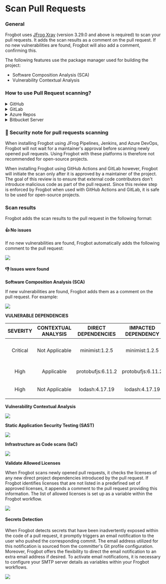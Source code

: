 # Scan Pull Requests

### General

Frogbot uses [JFrog Xray](https://jfrog.com/xray/) (version 3.29.0 and above is required) to scan your pull requests. It adds the scan results as a comment on the pull request. If no new vulnerabilities are found, Frogbot will also add a comment, confirming this.

The following features use the package manager used for building the project:

* Software Composition Analysis (SCA)
* Vulnerability Contextual Analysis

### How to use Pull Request scanning?

<details>

<summary>GitHub</summary>

After you create a new pull request, the maintainer of the Git repository can trigger Frogbot to scan the pull request from the pull request UI.

_**NOTE:**_ The scan output will include only new vulnerabilities added by the pull request. Vulnerabilities that aren't new, and existed in the code before the pull request was created, will not be included in the report. In order to include all of the vulnerabilities in the report, including older ones that weren't added by this PR, use the includeAllVulnerabilities parameter in the frogbot-config.yml file.

The Frogbot GitHub scan workflow is:

1. The developer opens a pull request.
2. The Frogbot workflow automatically gets triggered and a [GitHub environment](https://docs.github.com/en/actions/deployment/targeting-different-environments/using-environments-for-deployment#creating-an-environment) named `frogbot` becomes pending for the maintainer's approval. ![](https://raw.githubusercontent.com/jfrog/frogbot/master/images/github-pending-deployment.png)
3. The maintainer of the repository reviews the pull request and approves the scan: [![](images/github-deployment.gif)](scan-pull-requests.md#running-frogbot-on-github)
4. Frogbot can be triggered again following new commits, by repeating steps 2 and 3.

</details>

<details>

<summary>GitLab</summary>

After you create a new merge request, the maintainer of the Git repository can trigger Frogbot to scan the merge request from the merge request UI.

_**NOTE:**_ The scan output will include only new vulnerabilities added by the merge request. Vulnerabilities that aren't new, and existed in the code before the merge request was created, will not be included in the report. In order to include all of the vulnerabilities in the report, including older ones that weren't added by this merge request, use the includeAllVulnerabilities parameter in the frogbot-config.yml file.

The Frogbot GitLab flow is as follows:

1. The developer opens a merge request.
2. The maintainer of the repository reviews the merge request and approves the scan by triggering the manual _frogbot-scan_ job.
3. Frogbot is then triggered by the job, it scans the merge request and adds a comment with the scan results.
4. Frogbot can be triggered again following new commits, by triggering the _frogbot-scan_ job again. ![](https://raw.githubusercontent.com/jfrog/frogbot/master/images/gitlab-run-button.png)

</details>

<details>

<summary>Azure Repos</summary>

After you create a new pull request, Frogbot will automatically scan it.

_**NOTE:**_ The scan output will include only new vulnerabilities added by the pull request. Vulnerabilities that aren't new, and existed in the code before the pull request was created, will not be included in the report. In order to include all the vulnerabilities in the report, including older ones that weren't added by this PR, use the includeAllVulnerabilities parameter in the frogbot-config.yml file.

The Frogbot Azure Repos scan workflow is:

1. The developer opens a pull request.
2. Frogbot scans the pull request and adds a comment with the scan results.
3. Frogbot can be triggered again following new commits, by adding a comment with the `rescan` text.

</details>

<details>

<summary>Bitbucket Server</summary>

After you create a new pull request, Frogbot will automatically scan it.

_**NOTE:**_ The scan output will include only new vulnerabilities added by the pull request. Vulnerabilities that aren't new, and existed in the code before the pull request was created, will not be included in the report. In order to include all of the vulnerabilities in the report, including older ones that weren't added by this PR, use the includeAllVulnerabilities parameter in the frogbot-config.yml file.

The Frogbot scan on Bitbucket Server workflow:

1. The developer opens a pull request.
2. Frogbot scans the pull request and adds a comment with the scan results.
3. Frogbot can be triggered again following new commits, by adding a comment with the `rescan` text.

</details>

### 👮 Security note for pull requests scanning

When installing Frogbot using JFrog Pipelines, Jenkins, and Azure DevOps, Frogbot will not wait for a maintainer's approval before scanning newly opened pull requests. Using Frogbot with these platforms is therefore not recommended for open-source projects.

When installing Frogbot using GitHub Actions and GitLab however, Frogbot will initiate the scan only after it is approved by a maintainer of the project. The goal of this review is to ensure that external code contributors don't introduce malicious code as part of the pull request. Since this review step is enforced by Frogbot when used with GitHub Actions and GitLab, it is safe to be used for open-source projects.

### Scan results

Frogbot adds the scan results to the pull request in the following format:

#### 👍 No issues

If no new vulnerabilities are found, Frogbot automatically adds the following comment to the pull request:

[![](https://raw.githubusercontent.com/jfrog/frogbot/master/resources/v2/noVulnerabilityBannerPR.png)](scan-pull-requests.md#-no-issues)

#### 👎 Issues were found

**Software Composition Analysis (SCA)**

If new vulnerabilities are found, Frogbot adds them as a comment on the pull request. For example:

[![](https://raw.githubusercontent.com/jfrog/frogbot/master/resources/v2/vulnerabilitiesBannerPR.png)](scan-pull-requests.md#-issues)

**VULNERABLE DEPENDENCIES**

|                                                               SEVERITY                                                              | CONTEXTUAL ANALYSIS | DIRECT DEPENDENCIES | IMPACTED DEPENDENCY |       FIXED VERSIONS      |
| :---------------------------------------------------------------------------------------------------------------------------------: |:-------------------:| :-----------------: | :-----------------: | :-----------------------: |
| <p><img src="https://raw.githubusercontent.com/jfrog/frogbot/master/resources/v2/notApplicableCritical.png" alt=""><br>Critical</p> |  Not Applicable     |    minimist:1.2.5   |    minimist:1.2.5   | <p>[0.2.4]<br>[1.2.6]</p> |
|   <p><img src="https://raw.githubusercontent.com/jfrog/frogbot/master/resources/v2/applicableHighSeverity.png" alt=""><br>High</p>  |     Applicable      |  protobufjs:6.11.2  |  protobufjs:6.11.2  |         \[6.11.3]         |
|     <p><img src="https://raw.githubusercontent.com/jfrog/frogbot/master/resources/v2/notApplicableHigh.png" alt=""><br>High</p>     |   Not Applicable    |    lodash:4.17.19   |    lodash:4.17.19   |         \[4.17.21]        |

**Vulnerability Contextual Analysis**

![](https://raw.githubusercontent.com/jfrog/frogbot/master/images/pr-vuln-contextual-analysis.png)

**Static Application Security Testing (SAST)**

![](https://raw.githubusercontent.com/jfrog/frogbot/master/images/pr-sast.png)

**Infrastructure as Code scans (IaC)**

![](https://raw.githubusercontent.com/jfrog/frogbot/master/images/pr-iac.png)

**Validate Allowed Licenses**

When Frogbot scans newly opened pull requests, it checks the licenses of any new direct project dependencies introduced by the pull request. If Frogbot identifies licenses that are not listed in a predefined set of approved licenses, it appends a comment to the pull request providing this information. The list of allowed licenses is set up as a variable within the Frogbot workflow.

![](https://raw.githubusercontent.com/jfrog/frogbot/master/images/violated-licenses.png)

#### Secrets Detection

When Frogbot detects secrets that have been inadvertently exposed within the code of a pull request, it promptly triggers an email notification to the user who pushed the corresponding commit. The email address utilized for this notification is sourced from the committer's Git profile configuration. Moreover, Frogbot offers the flexibility to direct the email notification to an extra email address if desired. To activate email notifications, it is necessary to configure your SMTP server details as variables within your Frogbot workflows.

![](https://raw.githubusercontent.com/jfrog/frogbot/master/images/secrets-email.png)
